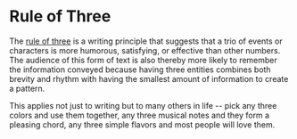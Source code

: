# Rule of Three

The [rule of three](https://en.wikipedia.org/wiki/Rule_of_three_(writing)) is a writing principle that suggests that a trio of events or characters is more humorous, satisfying, or effective than other numbers. The audience of this form of text is also thereby more likely to remember the information conveyed because having three entities combines both brevity and rhythm with having the smallest amount of information to create a pattern.

This applies not just to writing but to many others in life -- pick any three colors and use them together, any three musical notes and they form a pleasing chord, any three simple flavors and most people will love them.